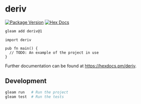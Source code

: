 # deriv

[![Package Version](https://img.shields.io/hexpm/v/deriv)](https://hex.pm/packages/deriv)
[![Hex Docs](https://img.shields.io/badge/hex-docs-ffaff3)](https://hexdocs.pm/deriv/)

```sh
gleam add deriv@1
```
```gleam
import deriv

pub fn main() {
  // TODO: An example of the project in use
}
```

Further documentation can be found at <https://hexdocs.pm/deriv>.

## Development

```sh
gleam run   # Run the project
gleam test  # Run the tests
```
